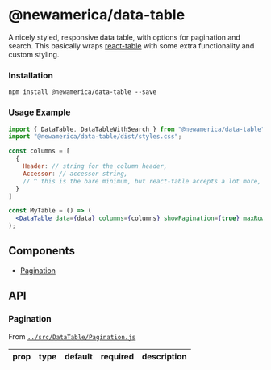 # @newamerica/data-table

A nicely styled, responsive data table, with options for pagination and search. This basically wraps [react-table](https://react-table.js.org) with some extra functionality and custom styling.

### Installation

```
npm install @newamerica/data-table --save
```

### Usage Example

```jsx
import { DataTable, DataTableWithSearch } from "@newamerica/data-table";
import "@newamerica/data-table/dist/styles.css";

const columns = [
  {
    Header: // string for the column header,
    Accessor: // accessor string,
    // ^ this is the bare minimum, but react-table accepts a lot more, like custom cell renderers etc...
  }
]

const MyTable = () => (
  <DataTable data={data} columns={columns} showPagination={true} maxRows={20} />
);
```


## Components



  - [Pagination](#pagination)

## API




### Pagination
 
From [`../src/DataTable/Pagination.js`](../src/DataTable/Pagination.js)
 

 
prop | type | default | required | description
---- | :----: | :-------: | :--------: | -----------
 
 
 
